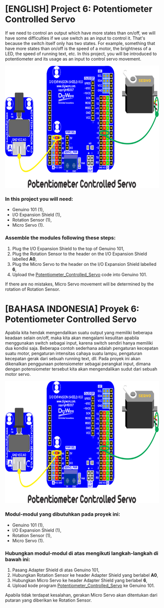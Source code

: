 # [ENGLISH] Project 6: Potentiometer Controlled Servo
If we need to control an output which have more states than on/off, we will have some difficulties if we use switch as an input to control it. That's because the switch itself only has two states. For example, something that have more states than on/off is the speed of a motor, the brightness of a LED, the speed of running text, etc. In this project, you will be introduced to potentiometer and its usage as an input to control servo movement.

<img src="/images/Potentiometer_Controlled_Servo.png" height="400">

### In this project you will need:
* Genuino 101 (1),
* I/O Expansion Shield (1),
* Rotation Sensor (1),
* Micro Servo (1).

### Assemble the modules following these steps:
1. Plug the I/O Expansion Shield to the top of Genuino 101,
2. Plug the Rotation Sensor to the header on the I/O Expansion Shield labelled **A0**,
3. Plug the Micro Servo to the header on the I/O Expansion Shield labelled **6**,
4. Upload the [Potentiometer_Controlled_Servo](/05_Potentiometer_Controlled_Servo/Potentiometer_Controlled_Servo) code into Genuino 101.

If there are no mistakes, Micro Servo movement will be determined by the rotation of Rotation Sensor.

# [BAHASA INDONESIA] Proyek 6: Potentiometer Controlled Servo
Apabila kita hendak mengendalikan suatu output yang memiliki beberapa keadaan selain on/off, maka kita akan mengalami kesulitan apabila menggunakan switch sebagai input, karena switch sendiri hanya memiliki dua kondisi saja. Beberapa contoh sederhana adalah pengaturan kecepatan suatu motor, pengaturan intensitas cahaya suatu lampu, pengaturan kecepatan gerak dari sebuah running text, dll.
Pada proyek ini akan dikenalkan penggunaan potensiometer sebagai perangkat input, dimana dengan potensiometer tersebut kita akan mengendalikan sudut dari sebuah motor servo.

<img src="/images/Potentiometer_Controlled_Servo.png" height="400">

### Modul-modul yang dibutuhkan pada proyek ini:
* Genuino 101 (1),
* I/O Expansion Shield (1),
* Rotation Sensor (1),
* Micro Servo (1).

### Hubungkan modul-modul di atas mengikuti langkah-langkah di bawah ini:
1. Pasang Adapter Shield di atas Genuino 101,
2. Hubungkan Rotation Sensor ke header Adapter Shield yang berlabel **A0**,
3. Hubungkan Micro Servo ke header Adapter Shield yang berlabel **6**,
4. Upload kode program [Potentiometer_Controlled_Servo](/05_Potentiometer_Controlled_Servo/Potentiometer_Controlled_Servo) ke Genuino 101.

Apabila tidak terdapat kesalahan, gerakan Micro Servo akan ditentukan dari putaran yang diberikan ke Rotation Sensor.
